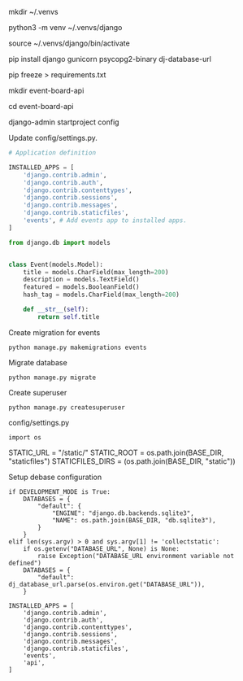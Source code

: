mkdir ~/.venvs

python3 -m venv ~/.venvs/django

source ~/.venvs/django/bin/activate

pip install django gunicorn psycopg2-binary dj-database-url

pip freeze > requirements.txt

mkdir event-board-api

cd event-board-api

django-admin startproject config


Update config/settings.py.

```Python
# Application definition

INSTALLED_APPS = [
    'django.contrib.admin',
    'django.contrib.auth',
    'django.contrib.contenttypes',
    'django.contrib.sessions',
    'django.contrib.messages',
    'django.contrib.staticfiles',
    'events', # Add events app to installed apps.
]
```

```Python
from django.db import models


class Event(models.Model):
    title = models.CharField(max_length=200)
    description = models.TextField()
    featured = models.BooleanField()
    hash_tag = models.CharField(max_length=200)

    def __str__(self):
        return self.title
```

Create migration for events
```
python manage.py makemigrations events
```

Migrate database
```
python manage.py migrate
```

Create superuser
```
python manage.py createsuperuser
```

config/settings.py

```
import os
```



STATIC_URL = "/static/"
STATIC_ROOT = os.path.join(BASE_DIR, "staticfiles")
STATICFILES_DIRS = (os.path.join(BASE_DIR, "static"))


Setup debase configuration

```
if DEVELOPMENT_MODE is True:
    DATABASES = {
        "default": {
            "ENGINE": "django.db.backends.sqlite3",
            "NAME": os.path.join(BASE_DIR, "db.sqlite3"),
        }
    }
elif len(sys.argv) > 0 and sys.argv[1] != 'collectstatic':
    if os.getenv("DATABASE_URL", None) is None:
        raise Exception("DATABASE_URL environment variable not defined")
    DATABASES = {
        "default": dj_database_url.parse(os.environ.get("DATABASE_URL")),
    }
```


```
INSTALLED_APPS = [
    'django.contrib.admin',
    'django.contrib.auth',
    'django.contrib.contenttypes',
    'django.contrib.sessions',
    'django.contrib.messages',
    'django.contrib.staticfiles',
    'events',
    'api',
]
```
